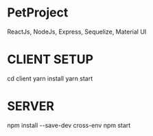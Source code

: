 # PetProject
ReactJs, NodeJs, Express, Sequelize, Material UI

# CLIENT SETUP
cd client
yarn install
yarn start

# SERVER
npm install --save-dev cross-env
npm start
